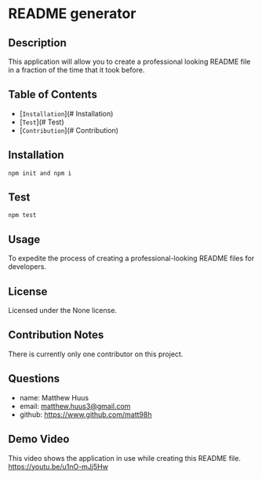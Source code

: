 # README generator


## Description
This application will allow you to create a professional looking README file in a fraction of the time that it took before. 
  

## Table of Contents
  *   [`Installation`](# Installation)
  *   [`Test`](# Test)
  *   [`Contribution`](# Contribution)
  
## Installation
```
npm init and npm i
```

## Test
```
npm test
```

## Usage
To expedite the process of creating a professional-looking README files for developers. 


## License 
Licensed under the None license.

## Contribution Notes
There is currently only one contributor on this project. 

## Questions
  *   name: Matthew Huus
  *   email: matthew.huus3@gmail.com
  *   github: https://www.github.com/matt98h


## Demo Video

This video shows the application in use while creating this README file. 
https://youtu.be/u1nO-mJj5Hw
